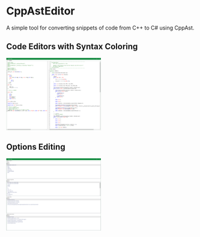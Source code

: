 # CppAstEditor
A simple tool for converting snippets of code from C++ to C# using CppAst.

## Code Editors with Syntax Coloring
<img src="https://raw.githubusercontent.com/trmcnealy/CppAstEditor/master/ScreenShotCodeEditors.png" width="50%x" height="50%">

## Options Editing
<img src="https://raw.githubusercontent.com/trmcnealy/CppAstEditor/master/ScreenShotOptions.png" width="50%x" height="50%">
